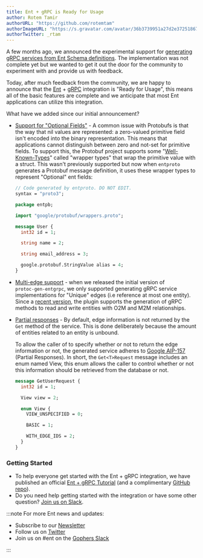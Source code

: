 ```yaml
---
title: Ent + gRPC is Ready for Usage
author: Rotem Tamir
authorURL: "https://github.com/rotemtam"
authorImageURL: "https://s.gravatar.com/avatar/36b3739951a27d2e37251867b7d44b1a?s=80"
authorTwitter: _rtam
---
```

A few months ago, we announced the experimental support for 
[generating gRPC services from Ent Schema definitions](https://entgo.io/blog/2021/03/18/generating-a-grpc-server-with-ent). The 
implementation was not complete yet but we wanted to get it out the door for the community to experiment with and provide
us with feedback.

Today, after much feedback from the community, we are happy to announce that the [Ent](https://entgo.io) +
[gRPC](https://grpc.io) integration is "Ready for Usage", this means all of the basic features are complete
and we anticipate that most Ent applications can utilize this integration.

What have we added since our initial announcement?
- [Support for "Optional Fields"](https://entgo.io/docs/grpc-optional-fields) - A common issue with Protobufs 
  is that the way that nil values are represented: a zero-valued primitive field isn't encoded into the binary
  representation. This means that applications cannot distinguish between zero and not-set for primitive fields.
  To support this, the Protobuf project supports some 
  "[Well-Known-Types](https://developers.google.com/protocol-buffers/docs/reference/google.protobuf)" 
  called "wrapper types" that wrap the primitive value with a struct. This wasn't previously supported 
  but now when `entproto` generates a Protobuf message definition, it uses these wrapper types to represent
  "Optional" ent fields:
  ```protobuf {15}
  // Code generated by entproto. DO NOT EDIT.
  syntax = "proto3";
  
  package entpb;
  
  import "google/protobuf/wrappers.proto";
  
  message User {
    int32 id = 1;
  
    string name = 2;
  
    string email_address = 3;
  
    google.protobuf.StringValue alias = 4;
  }
  ```

- [Multi-edge support](https://entgo.io/docs/grpc-edges) - when we released the initial version of  
  `protoc-gen-entgrpc`, we only supported generating gRPC service implementations for "Unique" edges
  (i.e reference at most one entity). Since a [recent version](https://github.com/ent/contrib/commit/bf9430fbba45a808bc054144f9711833c76bf05c),
  the plugin supports the generation of gRPC methods to read and write entities with O2M and M2M relationships.
- [Partial responses](https://entgo.io/docs/grpc-edges#retrieving-edge-ids-for-entities) - By default, edge information
  is not returned by the `Get` method of the service. This is done deliberately because the amount of entities related 
  to an entity is unbound.

  To allow the caller of to specify whether or not to return the edge information or not, the generated service adheres
  to [Google AIP-157](https://google.aip.dev/157) (Partial Responses). In short, the `Get<T>Request` message 
  includes an enum named View, this enum allows the caller to control whether or not this information should be retrieved from the database or not.
  
  ```protobuf {6-12}
  message GetUserRequest {
    int32 id = 1;
  
    View view = 2;
  
    enum View {
      VIEW_UNSPECIFIED = 0;
  
      BASIC = 1;
  
      WITH_EDGE_IDS = 2;
    }
  }
  ```

### Getting Started

- To help everyone get started with the Ent + gRPC integration, we have published an official [Ent + gRPC Tutorial](https://entgo.io/docs/grpc-intro) (and a complimentary [GitHub repo](https://github.com/rotemtam/ent-grpc-example)).
- Do you need help getting started with the integration or have some other question? [Join us on Slack](https://entgo.io/docs/slack).

:::note For more Ent news and updates:

- Subscribe to our [Newsletter](https://www.getrevue.co/profile/ent)
- Follow us on [Twitter](https://twitter.com/entgo_io)
- Join us on #ent on the [Gophers Slack](https://entgo.io/docs/slack)

:::